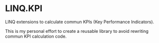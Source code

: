 # LINQ.KPI
LINQ extensions to calculate commun KPIs (Key Performance Indicators).

This is my personal effort to create a reusable library to avoid rewriting commun KPI calculation code.
